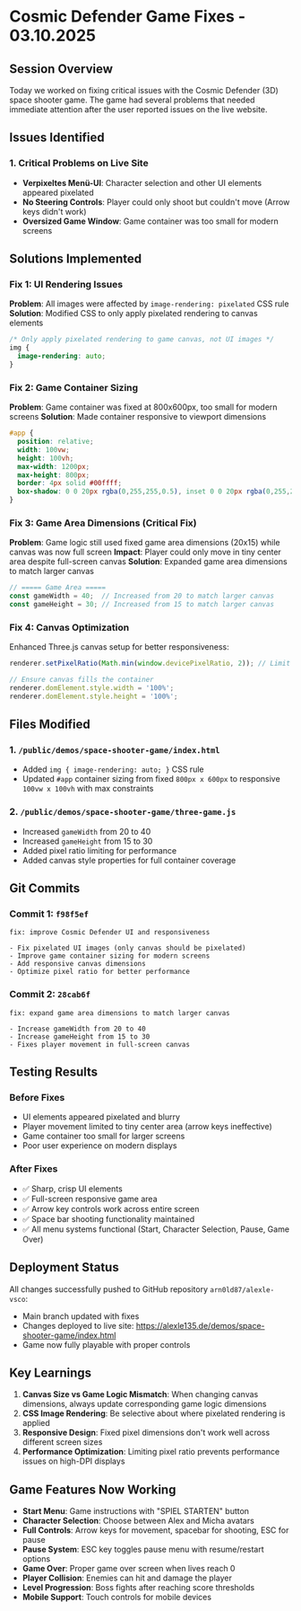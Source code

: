 # Cosmic Defender Game Fixes - 03.10.2025

## Session Overview
Today we worked on fixing critical issues with the Cosmic Defender (3D) space shooter game. The game had several problems that needed immediate attention after the user reported issues on the live website.

## Issues Identified

### 1. Critical Problems on Live Site
- **Verpixeltes Menü-UI**: Character selection and other UI elements appeared pixelated
- **No Steering Controls**: Player could only shoot but couldn't move (Arrow keys didn't work)
- **Oversized Game Window**: Game container was too small for modern screens

## Solutions Implemented

### Fix 1: UI Rendering Issues
**Problem**: All images were affected by `image-rendering: pixelated` CSS rule
**Solution**: Modified CSS to only apply pixelated rendering to canvas elements

```css
/* Only apply pixelated rendering to game canvas, not UI images */
img {
  image-rendering: auto;
}
```

### Fix 2: Game Container Sizing
**Problem**: Game container was fixed at 800x600px, too small for modern screens
**Solution**: Made container responsive to viewport dimensions

```css
#app {
  position: relative;
  width: 100vw;
  height: 100vh;
  max-width: 1200px;
  max-height: 800px;
  border: 4px solid #00ffff;
  box-shadow: 0 0 20px rgba(0,255,255,0.5), inset 0 0 20px rgba(0,255,255,0.1);
}
```

### Fix 3: Game Area Dimensions (Critical Fix)
**Problem**: Game logic still used fixed game area dimensions (20x15) while canvas was now full screen
**Impact**: Player could only move in tiny center area despite full-screen canvas
**Solution**: Expanded game area dimensions to match larger canvas

```javascript
// ===== Game Area =====
const gameWidth = 40;  // Increased from 20 to match larger canvas
const gameHeight = 30; // Increased from 15 to match larger canvas
```

### Fix 4: Canvas Optimization
Enhanced Three.js canvas setup for better responsiveness:

```javascript
renderer.setPixelRatio(Math.min(window.devicePixelRatio, 2)); // Limit pixel ratio for performance

// Ensure canvas fills the container
renderer.domElement.style.width = '100%';
renderer.domElement.style.height = '100%';
```

## Files Modified

### 1. `/public/demos/space-shooter-game/index.html`
- Added `img { image-rendering: auto; }` CSS rule
- Updated `#app` container sizing from fixed `800px x 600px` to responsive `100vw x 100vh` with max constraints

### 2. `/public/demos/space-shooter-game/three-game.js`
- Increased `gameWidth` from 20 to 40
- Increased `gameHeight` from 15 to 30
- Added pixel ratio limiting for performance
- Added canvas style properties for full container coverage

## Git Commits

### Commit 1: `f98f5ef`
```
fix: improve Cosmic Defender UI and responsiveness

- Fix pixelated UI images (only canvas should be pixelated)
- Improve game container sizing for modern screens
- Add responsive canvas dimensions
- Optimize pixel ratio for better performance
```

### Commit 2: `28cab6f`
```
fix: expand game area dimensions to match larger canvas

- Increase gameWidth from 20 to 40 
- Increase gameHeight from 15 to 30
- Fixes player movement in full-screen canvas
```

## Testing Results

### Before Fixes
- UI elements appeared pixelated and blurry
- Player movement limited to tiny center area (arrow keys ineffective)
- Game container too small for larger screens
- Poor user experience on modern displays

### After Fixes
- ✅ Sharp, crisp UI elements
- ✅ Full-screen responsive game area
- ✅ Arrow key controls work across entire screen
- ✅ Space bar shooting functionality maintained
- ✅ All menu systems functional (Start, Character Selection, Pause, Game Over)

## Deployment Status

All changes successfully pushed to GitHub repository `arn0ld87/alexle-vsco`:
- Main branch updated with fixes
- Changes deployed to live site: https://alexle135.de/demos/space-shooter-game/index.html
- Game now fully playable with proper controls

## Key Learnings

1. **Canvas Size vs Game Logic Mismatch**: When changing canvas dimensions, always update corresponding game logic dimensions
2. **CSS Image Rendering**: Be selective about where pixelated rendering is applied
3. **Responsive Design**: Fixed pixel dimensions don't work well across different screen sizes
4. **Performance Optimization**: Limiting pixel ratio prevents performance issues on high-DPI displays

## Game Features Now Working

- **Start Menu**: Game instructions with "SPIEL STARTEN" button
- **Character Selection**: Choose between Alex and Micha avatars
- **Full Controls**: Arrow keys for movement, spacebar for shooting, ESC for pause
- **Pause System**: ESC key toggles pause menu with resume/restart options
- **Game Over**: Proper game over screen when lives reach 0
- **Player Collision**: Enemies can hit and damage the player
- **Level Progression**: Boss fights after reaching score thresholds
- **Mobile Support**: Touch controls for mobile devices

